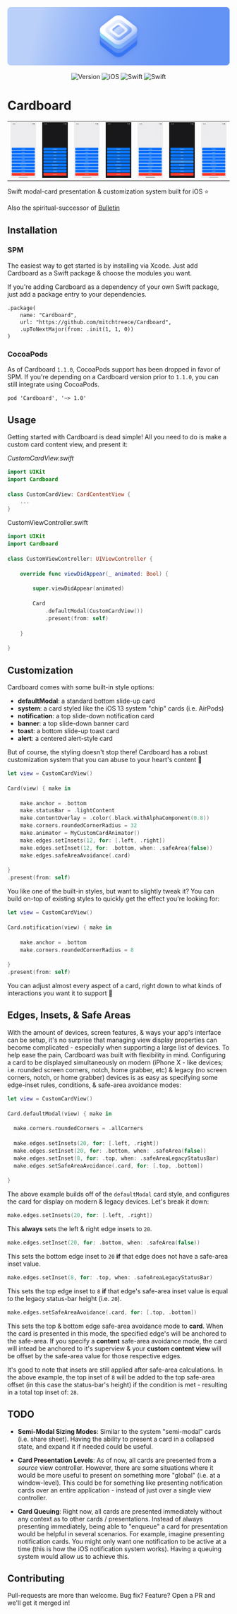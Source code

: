 ![Cardboard](Assets/Banner.png)

<div align="center">

![Version](https://img.shields.io/badge/Version-1.1.0-AFC8F9.svg?style=for-the-badge&labelColor=5C8EF4)
![iOS](https://img.shields.io/badge/iOS-13+-AFC8F9.svg?style=for-the-badge&labelColor=5C8EF4)
![Swift](https://img.shields.io/badge/Swift-5-AFC8F9.svg?style=for-the-badge&labelColor=5C8EF4)
![Swift](https://img.shields.io/badge/Xcode-14-AFC8F9.svg?style=for-the-badge&labelColor=5C8EF4)

</div>

# Cardboard

<table>
  <tr>
    <td style="border-color:transparent"><img src="Assets/Screens/Default.gif"/></td>
    <td style="border-color:transparent"><img src="Assets/Screens/Notification.gif"/></td>
    <td style="border-color:transparent"><img src="Assets/Screens/System.gif"/></td>
    <td style="border-color:transparent"><img src="Assets/Screens/Toast.gif"/></td>
    <td style="border-color:transparent"><img src="Assets/Screens/Alert.gif"/></td>
    <td style="border-color:transparent"><img src="Assets/Screens/Banner.gif"/></td>
    <td style="border-color:transparent"><img src="Assets/Screens/Custom.gif"/></td>
  </tr>
</table>

Swift modal-card presentation & customization system built for iOS ⭐️

Also the spiritual-successor of [Bulletin](https://github.com/mitchtreece/Bulletin)

## Installation

### SPM

The easiest way to get started is by installing via Xcode. Just add Cardboard as a Swift package & choose the modules you want.

If you're adding Cardboard as a dependency of your own Swift package, just add a package entry to your dependencies.

```
.package(
    name: "Cardboard",
    url: "https://github.com/mitchtreece/Cardboard",
    .upToNextMajor(from: .init(1, 1, 0))
)
```

### CocoaPods

As of Cardboard `1.1.0`, CocoaPods support has been dropped in favor of SPM. If you're depending on a Cardboard version prior to `1.1.0`, you can still integrate using CocoaPods.

```
pod 'Cardboard', '~> 1.0'
```

## Usage

Getting started with Cardboard is dead simple! All you need to do is make a custom card content view, and present it:

*CustomCardView.swift*
```swift
import UIKit
import Cardboard

class CustomCardView: CardContentView {
    ...
}
```

CustomViewController.swift
```swift
import UIKit
import Cardboard

class CustomViewController: UIViewController {

    override func viewDidAppear(_ animated: Bool) {

        super.viewDidAppear(animated)

        Card
            .defaultModal(CustomCardView())
            .present(from: self)

    }

}
```

## Customization

Cardboard comes with some built-in style options:

- **defaultModal**: a standard bottom slide-up card
- **system**: a card styled like the iOS 13 system "chip" cards (i.e. AirPods)
- **notification**: a top slide-down notification card
- **banner**: a top slide-down banner card
- **toast**: a bottom slide-up toast card
- **alert**: a centered alert-style card

But of course, the styling doesn't stop there! Cardboard has a robust customization system that you can abuse to your heart's content 🤪

```swift
let view = CustomCardView()

Card(view) { make in

    make.anchor = .bottom
    make.statusBar = .lightContent
    make.contentOverlay = .color(.black.withAlphaComponent(0.8))
    make.corners.roundedCornerRadius = 32
    make.animator = MyCustomCardAnimator()
    make.edges.setInsets(12, for: [.left, .right])
    make.edges.setInset(12, for: .bottom, when: .safeArea(false))
    make.edges.safeAreaAvoidance(.card)

}
.present(from: self)
```

You like one of the built-in styles, but want to slightly tweak it? You can build on-top of existing styles to quickly get the effect you're looking for:

```swift
let view = CustomCardView()

Card.notification(view) { make in

    make.anchor = .bottom
    make.corners.roundedCornerRadius = 8

}
.present(from: self)
```

You can adjust almost every aspect of a card, right down to what kinds of interactions you want it to support 🎉

## Edges, Insets, & Safe Areas

With the amount of devices, screen features, & ways your app's interface can be setup, it's no surprise that managing view display properties can become complicated - especially when supporting a large list of devices. To help ease the pain, Cardboard was built with flexibility in mind. Configuring a card to be displayed simultaneously on modern (iPhone X - like devices; i.e. rounded screen corners, notch, home grabber, etc) & legacy (no screen corners, notch, or home grabber) devices is as easy as specifying some edge-inset rules, conditions, & safe-area avoidance modes:

```swift
let view = CustomCardView()

Card.defaultModal(view) { make in

  make.corners.roundedCorners = .allCorners

  make.edges.setInsets(20, for: [.left, .right])
  make.edges.setInset(20, for: .bottom, when: .safeArea(false))
  make.edges.setInset(8, for: .top, when: .safeAreaLegacyStatusBar)
  make.edges.setSafeAreaAvoidance(.card, for: [.top, .bottom])

}
```

The above example builds off of the `defaultModal` card style, and configures the card for display on modern & legacy devices. Let's break it down:

```swift
make.edges.setInsets(20, for: [.left, .right])
```

This **always** sets the left & right edge insets to `20`.

```swift
make.edges.setInset(20, for: .bottom, when: .safeArea(false))
```

This sets the bottom edge inset to `20` **if** that edge does not have a safe-area inset value.

```swift
make.edges.setInset(8, for: .top, when: .safeAreaLegacyStatusBar)
```

This sets the top edge inset to `8` **if** that edge's safe-area inset value is equal to the legacy status-bar height (i.e. `20`).

```swift
make.edges.setSafeAreaAvoidance(.card, for: [.top, .bottom])
```

This sets the top & bottom edge safe-area avoidance mode to **card**. When the card is presented in this mode, the specified edge's will be anchored to the safe-area. If you specify a **content** safe-area avoidance mode, the card will intead be anchored to it's superview & your **custom content view** will be offset by the safe-area value for those respective edges. 

It's good to note that insets are still applied after safe-area calculations. In the above example, the top inset of `8` will be added to the top safe-area offset (in this case the status-bar's height) if the condition is met - resulting in a total top inset of: `28`.

## TODO

- **Semi-Modal Sizing Modes**: Similar to the system "semi-modal" cards (i.e. share sheet). Having the ability to present a card in a collapsed state, and expand it if needed could be useful.

- **Card Presentation Levels**: As of now, all cards are presented from a *source* view controller. However, there are some situations where it would be more useful to present on something more "global" (i.e. at a window-level). This could be for something like presenting notification cards over an entire application - instead of just over a single view controller.

- **Card Queuing**: Right now, all cards are presented immediately without any context as to other cards / presentations. Instead of always presenting immediately, being able to "enqueue" a card for presentation would be helpful in several scenarios. For example, imagine presenting notification cards. You might only want one notification to be active at a time (this is how the iOS notification system works). Having a queuing system would allow us to achieve this.

## Contributing

Pull-requests are more than welcome. Bug fix? Feature? Open a PR and we'll get it merged in!
